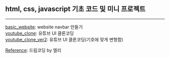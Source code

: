 ## html, css, javascript 기초 코드 및 미니 프로젝트
---
[basic_website](https://github.com/rimiiii/FrontEnd/tree/main/basic_website): website navbar 만들기<br>
[youtube_clone](https://github.com/rimiiii/FrontEnd/tree/main/youtube_clone): 유튜브 UI 클론코딩<br>
[youtube_clone_ver2](https://github.com/rimiiii/FrontEnd/tree/main/youtube_clone_ver2): 유튜브 UI 클론코딩(기호에 맞게 변형함)<br>

[Reference](https://www.youtube.com/channel/UC_4u-bXaba7yrRz_6x6kb_w): 드림코딩 by 엘리
